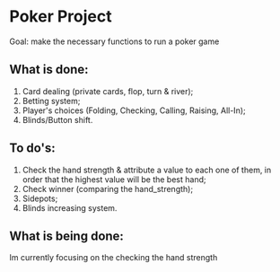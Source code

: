 # Poker Project
Goal: make the necessary functions to run a poker game

## What is done:
01. Card dealing (private cards, flop, turn & river);
2. Betting system;
3. Player's choices (Folding, Checking, Calling, Raising, All-In);
4. Blinds/Button shift.


## To do's:
01. Check the hand strength & attribute a value to each one of them, in order that the highest value will be the best hand;
02. Check winner (comparing the hand_strength);
03. Sidepots;
04. Blinds increasing system.

## What is being done:
Im currently focusing on the checking the hand strength
